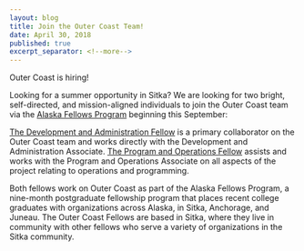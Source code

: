 ```yaml
---
layout: blog
title: Join the Outer Coast Team!
date: April 30, 2018
published: true
excerpt_separator: <!--more-->
---
```

Outer Coast is hiring!

Looking for a summer opportunity in Sitka? We are looking for two bright, self-directed, and mission-aligned individuals to join the Outer Coast team via the [Alaska Fellows Program](http://alaskafellows.org) beginning this September:

[The Development and Administration Fellow](https://docs.google.com/document/d/1laB6v13mvP01OEdZUyTPI0qeevXHq5hP-yt0b8wXjQ8/edit?usp=sharing) is a primary collaborator on the Outer Coast team and works directly with the Development and Administration Associate. 
[The Program and Operations Fellow](https://docs.google.com/document/d/1ij0u3bLkEfIcbJjO3EPoK1PyEGbKLrPSY9mD-T1fzew/edit?usp=sharing) assists and works with the Program and Operations Associate on all aspects of the project relating to operations and programming.

Both fellows work on Outer Coast as part of the Alaska Fellows Program, a nine-month postgraduate fellowship program that places recent college graduates with organizations across Alaska, in Sitka, Anchorage, and Juneau. The Outer Coast Fellows are based in Sitka, where they live in community with other fellows who serve a variety of organizations in the Sitka community.

<!--more__>

Questions about the Alaska Fellows Program and working with Outer Coast? Contact Erin at [eslomskipritz@gmail.com](mailto:eslomskipritz@gmail.com) (herself an alumna of the Alaska Fellows Program).

In other news, the team convened in Juneau last weekend for three days of deliberations and we are excited to announce that we have offered admission to 16 amazing young people from across the state and the country. Stay tuned for more news on our first cohort of students! 


